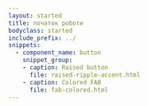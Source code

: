 ```yaml
---
layout: started
title: початок роботи
bodyclass: started
include_prefix: ../
snippets:
  - component_name: button
    snippet_group:
    - caption: Raised button
      file: raised-ripple-accent.html
    - caption: Colored FAB
      file: fab-colored.html
---
```


